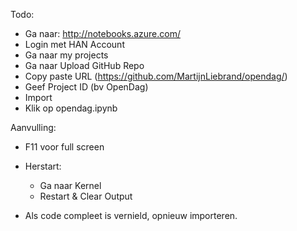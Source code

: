 Todo:

- Ga naar: http://notebooks.azure.com/
- Login met HAN Account
- Ga naar my projects
- Ga naar Upload GitHub Repo
- Copy paste URL (https://github.com/MartijnLiebrand/opendag/)
- Geef Project ID (bv OpenDag)
- Import
- Klik op opendag.ipynb

Aanvulling:

- F11 voor full screen
- Herstart: 
  - Ga naar Kernel
  - Restart & Clear Output

- Als code compleet is vernield, opnieuw importeren.
